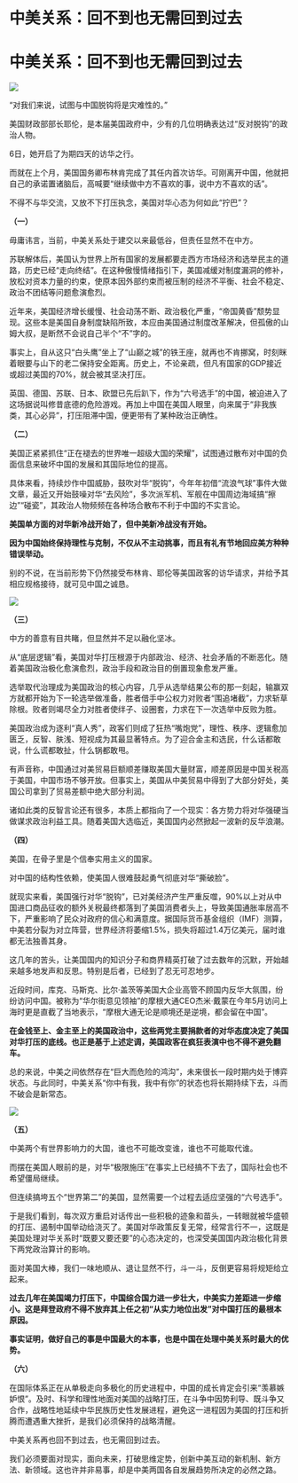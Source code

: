 # 中美关系：回不到也无需回到过去

# 中美关系：回不到也无需回到过去

![](https://inews.gtimg.com/om_bt/O4-O0ZRO8A0nN6I1bmnBGk54mdx_f5CWGFdVfdWF2DzwkAA/1000)

“对我们来说，试图与中国脱钩将是灾难性的。”

美国财政部部长耶伦，是本届美国政府中，少有的几位明确表达过“反对脱钩”的政治人物。

6日，她开启了为期四天的访华之行。

而就在上个月，美国国务卿布林肯完成了其任内首次访华。可刚离开中国，他就把自己的承诺置诸脑后，高喊要“继续做中方不喜欢的事，说中方不喜欢的话”。

不得不与华交流，又放不下打压执念，美国对华心态为何如此“拧巴”？

**（一）**

毋庸讳言，当前，中美关系处于建交以来最低谷，但责任显然不在中方。

苏联解体后，美国认为世界上所有国家的发展都要走西方市场经济和选举民主的道路，历史已经“走向终结”。在这种傲慢情绪指引下，美国减缓对制度漏洞的修补，放松对资本力量的约束，使原本因外部约束而被压制的经济不平衡、社会不稳定、政治不团结等问题愈演愈烈。

近年来，美国经济增长缓慢、社会动荡不断、政治极化严重，“帝国黄昏”颓势显现。这些本是美国自身制度缺陷所致，本应由美国通过制度改革解决，但孤傲的山姆大叔，是断然不会说自己半个“不”字的。

事实上，自从这只“白头鹰”坐上了“山巅之城”的铁王座，就再也不肯挪窝，时刻眯着眼要与山下的老二保持安全距离。历史上，不论亲疏，但凡有国家的GDP接近或超过美国的70%，就会被其坚决打压。

英国、德国、苏联、日本、欧盟已先后趴下，作为“六号选手”的中国，被迫进入了这场据说叫修昔底德的危险游戏。再加上中国在美国人眼里，向来属于“非我族类，其心必异”，打压阻滞中国，便更带有了某种政治正确性。

**（二）**

美国正紧紧抓住“正在褪去的世界唯一超级大国的荣耀”，试图通过散布对中国的负面信息来破坏中国的发展和其国际地位的提高。

具体来看，持续炒作中国威胁，鼓吹对华“脱钩”，今年年初借“流浪气球”事件大做文章，最近又开始鼓噪对华“去风险”，多次派军机、军舰在中国周边海域搞“擦边”“碰瓷”，其政治人物频频在各种场合散布不利于中国的不实言论。

**美国单方面的对华新冷战开始了，但中美新冷战没有开始。**

**因为中国始终保持理性与克制，不仅从不主动挑事，而且有礼有节地回应美方种种错误举动。**

别的不说，在当前形势下仍然接受布林肯、耶伦等美国政客的访华请求，并给予其相应规格接待，就可见中国之诚恳。

![](https://inews.gtimg.com/om_bt/OY5zyOJxPfYbvP0VImkzKyTE4M1x5a3vZ_SXdyN6XAqJsAA/1000)

**（三）**

中方的善意有目共睹，但显然并不足以融化坚冰。

从“底层逻辑”看，美国对华打压根源于内部政治、经济、社会矛盾的不断恶化。随着美国政治极化愈演愈烈，政治手段和政治目的倒置现象愈发严重。

选举取代治理成为美国政治的核心内容，几乎从选举结果公布的那一刻起，输赢双方就都开始为下一轮选举做准备，胜者借手中公权力对败者“围追堵截”，力求斩草除根。败者则竭尽全力对胜者使绊子、设圈套，力求在下一次选举中反败为胜。

美国政治成为逐利“真人秀”，政客们则成了狂热“嘴炮党”，理性、秩序、逻辑愈加匮乏，反智、肤浅、短视成为其最显著特点。为了迎合金主和选民，什么话都敢说，什么谎都敢扯，什么锅都敢甩。

有声音称，中国通过对美贸易巨额顺差赚取美国大量财富，顺差原因是中国关税高于美国，中国市场不够开放。但事实上，美国从中美贸易中得到了大部分好处，美国公司拿到了贸易差额中绝大部分利润。

诸如此类的反智言论还有很多，本质上都指向了一个现实：各方势力将对华强硬当做谋求政治利益工具。随着美国大选临近，美国国内必然掀起一波新的反华浪潮。

**（四）**

美国，在骨子里是个信奉实用主义的国家。

对中国的结构性依赖，使美国人很难鼓起勇气彻底对华“撕破脸”。

就现实来看，美国强行对华“脱钩”，已对美经济产生严重反噬，90%以上对从中国进口商品征收的额外关税最终都落到了美国消费者头上，导致美国通胀率居高不下，严重影响了民众对政府的信心和满意度。据国际货币基金组织（IMF）测算，中美若分裂为对立阵营，世界经济将萎缩1.5%，损失将超过1.4万亿美元，届时谁都无法独善其身。

这几年的苦头，让美国国内的知识分子和商界精英打破了过去数年的沉默，开始越来越多地发声和反思。特别是后者，已经到了忍无可忍地步。

近段时间，库克、马斯克、比尔·盖茨等美国大企业高管不顾国内反华大氛围，纷纷访问中国。被称为“华尔街意见领袖”的摩根大通CEO杰米·戴蒙在今年5月访问上海时更是直截了当地表示，“摩根大通无论是顺境还是逆境，都会留在中国”。

**在金钱至上、金主至上的美国政治中，这些两党主要捐款者的对华态度决定了美国对华打压的底线。也正是基于上述定调，美国政客在疯狂表演中也不得不避免翻车。**

总的来说，中美之间依然存在“巨大而危险的鸿沟”，未来很长一段时期内处于博弈状态。与此同时，中美关系“你中有我，我中有你”的状态也将长期持续下去，斗而不破会是新常态。

![](https://inews.gtimg.com/om_bt/ORdUl-7IUtNC7eL27itFt7pt4ZEgG8YLM6JxNDj40yjhEAA/1000)

**（五）**

中美两个有世界影响力的大国，谁也不可能改变谁，谁也不可能取代谁。

而摆在美国人眼前的是，对华“极限施压”在事实上已经搞不下去了，国际社会也不希望僵局继续。

但连续搞垮五个“世界第二”的美国，显然需要一个过程去适应坚强的“六号选手”。

于是我们看到，每次双方重启对话传出一些积极的迹象和苗头，一转眼就被华盛顿的打压、遏制中国举动给浇灭了。美国对华政策反复无常，经常言行不一，这既是美国处理对华关系时“既要又要还要”的心态决定的，也深受美国国内政治极化背景下两党政治算计的影响。

面对美国大棒，我们一味地顺从、退让显然不行，斗一斗，反倒更容易将规矩给立起来。

**过去几年在美国竭力打压下，中国综合国力进一步壮大，中美实力差距进一步缩小。这是拜登政府不得不放弃其上任之初“从实力地位出发”对中国打压的最根本原因。**

**事实证明，做好自己的事是中国最大的本事，也是中国在处理中美关系时最大的优势。**

**（六）**

在国际体系正在从单极走向多极化的历史进程中，中国的成长肯定会引来“羡慕嫉妒恨”。及时、科学和理性地面对美国的战略打压，在斗争中因势利导、既斗争又合作，战略性地延续中华民族历史性发展进程，避免这一进程因为美国的打压和折腾而遭遇重大挫折，是我们必须保持的战略清醒。

中美关系再也回不到过去，也无需回到过去。

我们必须要面对现实，面向未来，打破思维定势，创新中美互动的新机制、新方法、新领域。这也许并非易事，却是中美两国各自发展趋势所决定的必然之路。

